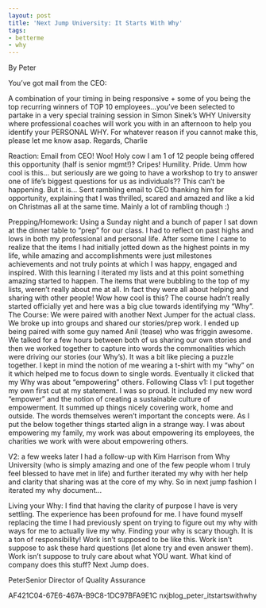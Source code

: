 ```yaml
---
layout: post
title: 'Next Jump University: It Starts With Why'
tags:
- betterme
- why
---
```






By Peter 


You’ve got mail from the CEO:

A combination of your timing in being responsive + some of you being the top recurring winners of TOP 10 employees…you’ve been selected to partake in a very special training session in Simon Sinek’s WHY University where professional coaches will work you with in an afternoon to help you identify your PERSONAL WHY.
For whatever reason if you cannot make this, please let me know asap.
Regards,
Charlie

Reaction:
Email from CEO! Woo!
Holy cow I am 1 of 12 people being offered this opportunity (half is senior mgmt!)? Cripes! Humility. Pride.
Umm how cool is this… but seriously are we going to have a workshop to try to answer one of life’s biggest questions for us as individuals?? This can’t be happening. But it is…
Sent rambling email to CEO thanking him for opportunity, explaining that I was thrilled, scared and amazed and like a kid on Christmas all at the same time. Mainly a lot of rambling though :)

Prepping/Homework:
Using a Sunday night and a bunch of paper I sat down at the dinner table to “prep” for our class. I had to reflect on past highs and lows in both my professional and personal life. After some time I came to realize that the items I had initially jotted down as the highest points in my life, while amazing and accomplishments were just milestones achievements and not truly points at which I was happy, engaged and inspired. With this learning I iterated my lists and at this point something amazing started to happen. The items that were bubbling to the top of my lists, weren’t really about me at all. In fact they were all about helping and sharing with other people!
Wow how cool is this? The course hadn’t really started officially yet and here was a big clue towards identifying my “Why”.
The Course:
We were paired with another Next Jumper for the actual class. We broke up into groups and shared our stories/prep work. I ended up being paired with some guy named Anil (tease) who was friggin awesome. We talked for a few hours between both of us sharing our own stories and then we worked together to capture into words the commonalities which were driving our stories (our Why’s). It was a bit like piecing a puzzle together. I kept in mind the notion of me wearing a t-shirt with my “why” on it which helped me to focus down to single words. Eventually it clicked that my Why was about “empowering” others.
Following Class v1:
I put together my own first cut at my statement. I was so proud. It included my new word “empower” and the notion of creating a sustainable culture of empowerment. It summed up things nicely covering work, home and outside. The words themselves weren’t important the concepts were.
As I put the below together things started align in a strange way. I was about empowering my family, my work was about empowering its employees, the charities we work with were about empowering others.

V2:
a few weeks later I had a follow-up with Kim Harrison from Why University (who is simply amazing and one of the few people whom I truly feel blessed to have met in life) and further iterated my why with her help and clarity that sharing was at the core of my why. So in next jump fashion I iterated my why document…

Living your Why:
I find that having the clarity of purpose I have is very settling. The experience has been profound for me. I have found myself replacing the time I had previously spent on trying to figure out my why with ways for me to actually live my why.
Finding your why is scary though. It is a ton of responsibility!
Work isn’t supposed to be like this. Work isn’t suppose to ask these hard questions (let alone try and even answer them). Work isn’t suppose to truly care about what YOU want. What kind of company does this stuff? Next Jump does.


PeterSenior Director of Quality Assurance



AF421C04-67E6-467A-B9C8-1DC97BFA9E1C
nxjblog_peter_itstartswithwhy
